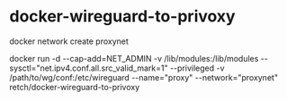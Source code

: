 # docker-wireguard-to-privoxy

docker network create proxynet

docker run -d --cap-add=NET_ADMIN -v /lib/modules:/lib/modules --sysctl="net.ipv4.conf.all.src_valid_mark=1" --privileged -v /path/to/wg/conf:/etc/wireguard --name="proxy" --network="proxynet" retch/docker-wireguard-to-privoxy
